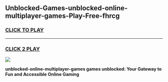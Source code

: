 
## Unblocked-Games-unblocked-online-multiplayer-games-Play-Free-fhrcg
<h3>
<a href="https://premium76.site?title=unblocked-online-multiplayer-games&ref=19M">CLICK TO PLAY</a></h3>
<hr>

<h3>
<a href="https://premium76.site?title=unblocked-online-multiplayer-games&ref=19M">CLICK 2 PLAY</a>
  
</h3>

<a href="https://premium76.site?title=unblocked-online-multiplayer-games&ref=19M"><img src="https://clearcache.store/games.png"></a>


**unblocked-online-multiplayer-games games unblocked: Your Gateway to Fun and Accessible Online Gaming**
